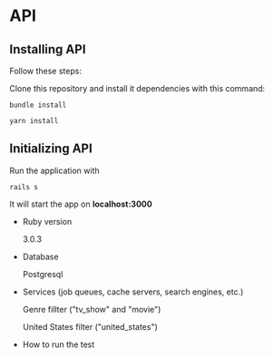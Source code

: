 # API

## Installing API

Follow these steps:

Clone this repository and install it dependencies with this command:
```
bundle install
```
```
yarn install
```

## Initializing API
Run the application with
```
rails s
```

It will start the app on **localhost:3000**

- Ruby version

  3.0.3

- Database

  Postgresql

- Services (job queues, cache servers, search engines, etc.)

  Genre fillter ("tv_show" and "movie")

  United States filter ("united_states")

- How to run the test
